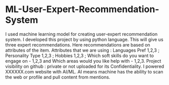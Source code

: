 # ML-User-Expert-Recommendation-System
I used machine learning model for creating user-expert recommendation system. 
I developed this project by using python language. This will give us three expert recommendations. Here recommendations are based on attributes of the item. 
Attributes that we are using : Languages Pref 1,2,3 ; Personality Type 1,2,3 ; Hobbies 1,2,3 ; Which soft skills do you want to engage on - 1,2,3 and Which areas would you like help with - 1,2,3.
Project visibility on github : private or not uploaded for its Confidentiality.
I powered XXXXXX.com website with AI/ML. AI means machine has the ability to scan the web or profile and pull content from mentions.
